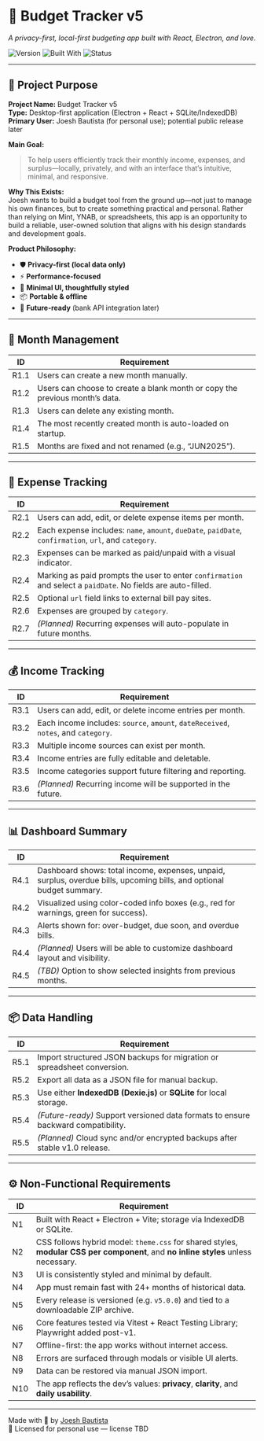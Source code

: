 # 💸 Budget Tracker v5

_A privacy-first, local-first budgeting app built with React, Electron, and love._

![Version](https://img.shields.io/badge/version-v5.0.0-blue)
![Built With](https://img.shields.io/badge/built%20with-React%20%2B%20Electron-orange)
![Status](https://img.shields.io/badge/status-in%20development-yellow)

---

## 🧭 Project Purpose

**Project Name:** Budget Tracker v5  
**Type:** Desktop-first application (Electron + React + SQLite/IndexedDB)  
**Primary User:** Joesh Bautista (for personal use); potential public release later  

**Main Goal:**  
> To help users efficiently track their monthly income, expenses, and surplus—locally, privately, and with an interface that’s intuitive, minimal, and responsive.

**Why This Exists:**  
Joesh wants to build a budget tool from the ground up—not just to manage his own finances, but to create something practical and personal. Rather than relying on Mint, YNAB, or spreadsheets, this app is an opportunity to build a reliable, user-owned solution that aligns with his design standards and development goals.

**Product Philosophy:**
- 🛡 **Privacy-first (local data only)**
- ⚡ **Performance-focused**
- 🎨 **Minimal UI, thoughtfully styled**
- 📦 **Portable & offline**
- 🔮 **Future-ready** (bank API integration later)

---

## 📆 Month Management

| ID   | Requirement |
|------|-------------|
| R1.1 | Users can create a new month manually. |
| R1.2 | Users can choose to create a blank month or copy the previous month’s data. |
| R1.3 | Users can delete any existing month. |
| R1.4 | The most recently created month is auto-loaded on startup. |
| R1.5 | Months are fixed and not renamed (e.g., “JUN2025”). |

---

## 💸 Expense Tracking

| ID   | Requirement |
|------|-------------|
| R2.1 | Users can add, edit, or delete expense items per month. |
| R2.2 | Each expense includes: `name`, `amount`, `dueDate`, `paidDate`, `confirmation`, `url`, and `category`. |
| R2.3 | Expenses can be marked as paid/unpaid with a visual indicator. |
| R2.4 | Marking as paid prompts the user to enter `confirmation` and select a `paidDate`. No fields are auto-filled. |
| R2.5 | Optional `url` field links to external bill pay sites. |
| R2.6 | Expenses are grouped by `category`. |
| R2.7 | _(Planned)_ Recurring expenses will auto-populate in future months. |

---

## 💰 Income Tracking

| ID   | Requirement |
|------|-------------|
| R3.1 | Users can add, edit, or delete income entries per month. |
| R3.2 | Each income includes: `source`, `amount`, `dateReceived`, `notes`, and `category`. |
| R3.3 | Multiple income sources can exist per month. |
| R3.4 | Income entries are fully editable and deletable. |
| R3.5 | Income categories support future filtering and reporting. |
| R3.6 | _(Planned)_ Recurring income will be supported in the future. |

---

## 📊 Dashboard Summary

| ID   | Requirement |
|------|-------------|
| R4.1 | Dashboard shows: total income, expenses, unpaid, surplus, overdue bills, upcoming bills, and optional budget summary. |
| R4.2 | Visualized using color-coded info boxes (e.g., red for warnings, green for success). |
| R4.3 | Alerts shown for: over-budget, due soon, and overdue bills. |
| R4.4 | _(Planned)_ Users will be able to customize dashboard layout and visibility. |
| R4.5 | _(TBD)_ Option to show selected insights from previous months. |

---

## 📦 Data Handling

| ID   | Requirement |
|------|-------------|
| R5.1 | Import structured JSON backups for migration or spreadsheet conversion. |
| R5.2 | Export all data as a JSON file for manual backup. |
| R5.3 | Use either **IndexedDB (Dexie.js)** or **SQLite** for local storage. |
| R5.4 | _(Future-ready)_ Support versioned data formats to ensure backward compatibility. |
| R5.5 | _(Planned)_ Cloud sync and/or encrypted backups after stable v1.0 release. |

---

## ⚙️ Non-Functional Requirements

| ID   | Requirement |
|------|-------------|
| N1   | Built with React + Electron + Vite; storage via IndexedDB or SQLite. |
| N2   | CSS follows hybrid model: `theme.css` for shared styles, **modular CSS per component**, and **no inline styles** unless necessary. |
| N3   | UI is consistently styled and minimal by default. |
| N4   | App must remain fast with 24+ months of historical data. |
| N5   | Every release is versioned (e.g. `v5.0.0`) and tied to a downloadable ZIP archive. |
| N6   | Core features tested via Vitest + React Testing Library; Playwright added post-v1. |
| N7   | Offline-first: the app works without internet access. |
| N8   | Errors are surfaced through modals or visible UI alerts. |
| N9   | Data can be restored via manual JSON import. |
| N10  | The app reflects the dev’s values: **privacy**, **clarity**, and **daily usability**. |

---

Made with 💙 by [Joesh Bautista](https://github.com/flipzoid82)  
🧠 Licensed for personal use — license TBD

